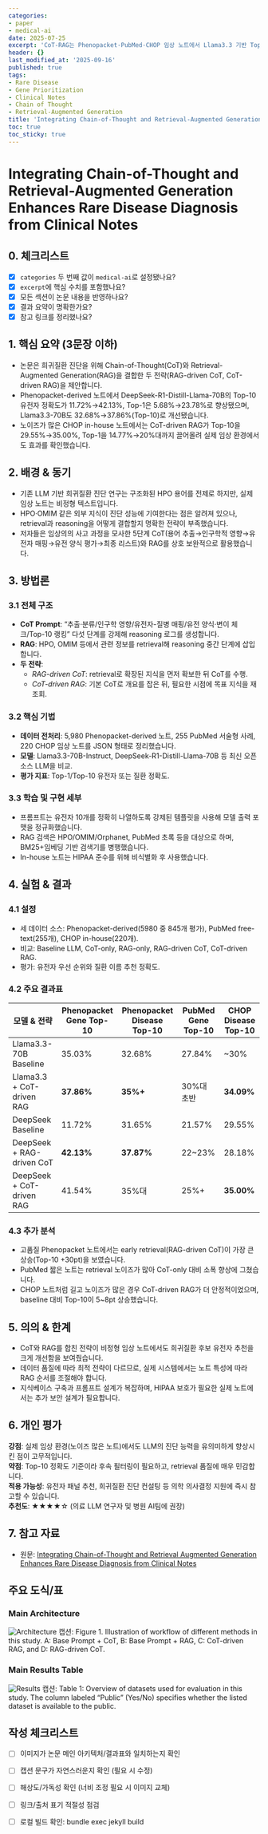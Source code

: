 ```yaml
---
categories:
- paper
- medical-ai
date: 2025-07-25
excerpt: 'CoT-RAG는 Phenopacket·PubMed·CHOP 임상 노트에서 Llama3.3 기반 Top-10 유전자 식별 정확도를 35.03%→37.86%, DeepSeek 기반은 11.72%→42.13%까지 끌어올려 희귀질환 진단 보조 성능을 크게 향상합니다.'
header: {}
last_modified_at: '2025-09-16'
published: true
tags:
- Rare Disease
- Gene Prioritization
- Clinical Notes
- Chain of Thought
- Retrieval-Augmented Generation
title: 'Integrating Chain-of-Thought and Retrieval-Augmented Generation Enhances Rare Disease Diagnosis from Clinical Notes'
toc: true
toc_sticky: true
---
```

# Integrating Chain-of-Thought and Retrieval-Augmented Generation Enhances Rare Disease Diagnosis from Clinical Notes

## 0. 체크리스트
- [x] `categories` 두 번째 값이 `medical-ai`로 설정됐나요?
- [x] `excerpt`에 핵심 수치를 포함했나요?
- [x] 모든 섹션이 논문 내용을 반영하나요?
- [x] 결과 요약이 명확한가요?
- [x] 참고 링크를 정리했나요?

## 1. 핵심 요약 (3문장 이하)
- 논문은 희귀질환 진단을 위해 Chain-of-Thought(CoT)와 Retrieval-Augmented Generation(RAG)을 결합한 두 전략(RAG-driven CoT, CoT-driven RAG)을 제안합니다.
- Phenopacket-derived 노트에서 DeepSeek-R1-Distill-Llama-70B의 Top-10 유전자 정확도가 11.72%→42.13%, Top-1은 5.68%→23.78%로 향상됐으며, Llama3.3-70B도 32.68%→37.86%(Top-10)로 개선됐습니다.
- 노이즈가 많은 CHOP in-house 노트에서는 CoT-driven RAG가 Top-10을 29.55%→35.00%, Top-1을 14.77%→20%대까지 끌어올려 실제 임상 환경에서도 효과를 확인했습니다.

## 2. 배경 & 동기
- 기존 LLM 기반 희귀질환 진단 연구는 구조화된 HPO 용어를 전제로 하지만, 실제 임상 노트는 비정형 텍스트입니다.
- HPO·OMIM 같은 외부 지식이 진단 성능에 기여한다는 점은 알려져 있으나, retrieval과 reasoning을 어떻게 결합할지 명확한 전략이 부족했습니다.
- 저자들은 임상의의 사고 과정을 모사한 5단계 CoT(용어 추출→인구학적 영향→유전자 매핑→유전 양식 평가→최종 리스트)와 RAG를 상호 보완적으로 활용했습니다.

## 3. 방법론
### 3.1 전체 구조
- **CoT Prompt**: “추출·분류/인구학 영향/유전자-질병 매핑/유전 양식·변이 체크/Top-10 랭킹” 다섯 단계를 강제해 reasoning 로그를 생성합니다.
- **RAG**: HPO, OMIM 등에서 관련 정보를 retrieval해 reasoning 중간 단계에 삽입합니다.
- **두 전략**:
  - *RAG-driven CoT*: retrieval로 확장된 지식을 먼저 확보한 뒤 CoT를 수행.
  - *CoT-driven RAG*: 기본 CoT로 개요를 잡은 뒤, 필요한 시점에 목표 지식을 재조회.

### 3.2 핵심 기법
- **데이터 전처리**: 5,980 Phenopacket-derived 노트, 255 PubMed 서술형 사례, 220 CHOP 임상 노트를 JSON 형태로 정리했습니다.
- **모델**: Llama3.3-70B-Instruct, DeepSeek-R1-Distill-Llama-70B 등 최신 오픈소스 LLM을 비교.
- **평가 지표**: Top-1/Top-10 유전자 또는 질환 정확도.

### 3.3 학습 및 구현 세부
- 프롬프트는 유전자 10개를 정확히 나열하도록 강제된 템플릿을 사용해 모델 출력 포맷을 정규화했습니다.
- RAG 검색은 HPO/OMIM/Orphanet, PubMed 초록 등을 대상으로 하며, BM25+임베딩 기반 검색기를 병행했습니다.
- In-house 노트는 HIPAA 준수를 위해 비식별화 후 사용했습니다.

## 4. 실험 & 결과
### 4.1 설정
- 세 데이터 소스: Phenopacket-derived(5980 중 845개 평가), PubMed free-text(255개), CHOP in-house(220개).
- 비교: Baseline LLM, CoT-only, RAG-only, RAG-driven CoT, CoT-driven RAG.
- 평가: 유전자 우선 순위와 질환 이름 추천 정확도.

### 4.2 주요 결과표
| 모델 & 전략 | Phenopacket Gene Top-10 | Phenopacket Disease Top-10 | PubMed Gene Top-10 | CHOP Disease Top-10 |
| --- | --- | --- | --- | --- |
| Llama3.3-70B Baseline | 35.03% | 32.68% | 27.84% | ~30% |
| Llama3.3 + CoT-driven RAG | **37.86%** | **35%+** | 30%대 초반 | **34.09%** |
| DeepSeek Baseline | 11.72% | 31.65% | 21.57% | 29.55% |
| DeepSeek + RAG-driven CoT | **42.13%** | **37.87%** | 22~23% | 28.18% |
| DeepSeek + CoT-driven RAG | 41.54% | 35%대 | 25%+ | **35.00%** |

### 4.3 추가 분석
- 고품질 Phenopacket 노트에서는 early retrieval(RAG-driven CoT)이 가장 큰 상승(Top-10 +30pt)을 보였습니다.
- PubMed 짧은 노트는 retrieval 노이즈가 많아 CoT-only 대비 소폭 향상에 그쳤습니다.
- CHOP 노트처럼 길고 노이즈가 많은 경우 CoT-driven RAG가 더 안정적이었으며, baseline 대비 Top-10이 5~8pt 상승했습니다.

## 5. 의의 & 한계
- CoT와 RAG를 합친 전략이 비정형 임상 노트에서도 희귀질환 후보 유전자 추천을 크게 개선함을 보여줬습니다.
- 데이터 품질에 따라 최적 전략이 다르므로, 실제 시스템에서는 노트 특성에 따라 RAG 순서를 조절해야 합니다.
- 지식베이스 구축과 프롬프트 설계가 복잡하며, HIPAA 보호가 필요한 실제 노트에서는 추가 보안 설계가 필요합니다.

## 6. 개인 평가
**강점**: 실제 임상 환경(노이즈 많은 노트)에서도 LLM의 진단 능력을 유의미하게 향상시킨 점이 고무적입니다.  
**약점**: Top-10 정확도 기준이라 후속 필터링이 필요하고, retrieval 품질에 매우 민감합니다.  
**적용 가능성**: 유전자 패널 추천, 희귀질환 진단 컨설팅 등 의학 의사결정 지원에 즉시 참고할 수 있습니다.  
**추천도**: ★★★★☆ (의료 LLM 연구자 및 병원 AI팀에 권장)

## 7. 참고 자료
- 원문: [Integrating Chain-of-Thought and Retrieval Augmented Generation Enhances Rare Disease Diagnosis from Clinical Notes](https://arxiv.org/abs/2505.21862)


## 주요 도식/표

### Main Architecture
![Architecture](/assets/images/paper/CoT-RAG-Integrating-Chain-of-Thought-and-Retrieval-Augmented-Generation-Enhances-Rare-Disease-Diagnosis/fig_01.png)
캡션: Figure 1. Illustration of workflow of different methods in this study. A: Base Prompt + CoT, B: Base Prompt + RAG, C: CoT-driven RAG, and D: RAG-driven CoT.

### Main Results Table
![Results](/assets/images/paper/CoT-RAG-Integrating-Chain-of-Thought-and-Retrieval-Augmented-Generation-Enhances-Rare-Disease-Diagnosis/table_01.png)
캡션: Table 1: Overview of datasets used for evaluation in this study. The column labeled “Public” (Yes/No) specifies whether the listed dataset is available to the public.

## 작성 체크리스트

- [ ] 이미지가 논문 메인 아키텍처/결과표와 일치하는지 확인
- [ ] 캡션 문구가 자연스러운지 확인 (필요 시 수정)
- [ ] 해상도/가독성 확인 (너비 조정 필요 시 이미지 교체)
- [ ] 링크/출처 표기 적절성 점검
- [ ] 로컬 빌드 확인: bundle exec jekyll build

